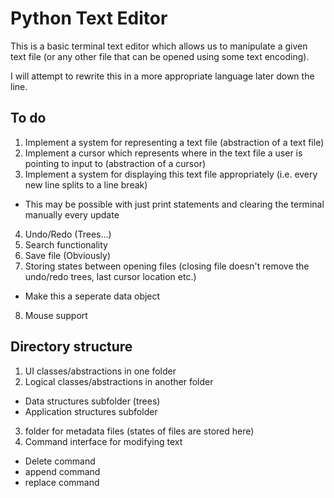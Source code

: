 # Python Text Editor

This is a basic terminal text editor which allows us to manipulate a given text file (or any other file that can be opened using some text encoding).

I will attempt to rewrite this in a more appropriate language later down the line.

## To do
1. Implement a system for representing a text file (abstraction of a text file)
2. Implement a cursor which represents where in the text file a user is pointing to input to (abstraction of a cursor)
3. Implement a system for displaying this text file appropriately (i.e. every new line splits to a line break)
 - This may be possible with just print statements and clearing the terminal manually every update
4. Undo/Redo (Trees...)
5. Search functionality
6. Save file (Obviously)
7. Storing states between opening files (closing file doesn't remove the undo/redo trees, last cursor location etc.)
 - Make this a seperate data object
8. Mouse support

## Directory structure
1. UI classes/abstractions in one folder
2. Logical classes/abstractions in another folder
 - Data structures subfolder (trees)
 - Application structures subfolder
3. folder for metadata files (states of files are stored here)
4. Command interface for modifying text
 - Delete command
 - append command
 - replace command
